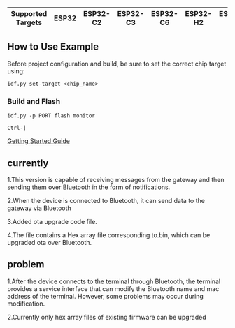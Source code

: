 | Supported Targets | ESP32 | ESP32-C2 | ESP32-C3 | ESP32-C6 | ESP32-H2 | ESP32-S3 |
| ----------------- | ----- | -------- | -------- | -------- | -------- | -------- |

## How to Use Example

Before project configuration and build, be sure to set the correct chip target using:

```
idf.py set-target <chip_name>
```

### Build and Flash

`idf.py -p PORT flash monitor`

``Ctrl-]``

[Getting Started Guide](https://idf.espressif.com/)

## currently

1.This version is capable of receiving messages from the gateway and then sending them over Bluetooth in the form of notifications.

2.When the device is connected to Bluetooth, it can send data to the gateway via Bluetooth

3.Added ota upgrade code file.

4.The file contains a Hex array file corresponding to.bin, which can be upgraded ota over Bluetooth.

## problem

1.After the device connects to the terminal through Bluetooth, the terminal provides a service interface that can modify the Bluetooth name and mac address of the terminal. However, some problems may occur during modification.

2.Currently only hex array files of existing firmware can be upgraded

